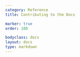 ```yaml
---
category: Reference
title: Contributing to the Docs

marker: true
order: 100

bodyclass: docs
layout: docs
type: markdown
---
```

